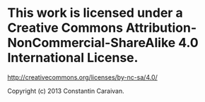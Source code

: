 # This work is licensed under a Creative Commons Attribution-NonCommercial-ShareAlike 4.0 International License.

http://creativecommons.org/licenses/by-nc-sa/4.0/

Copyright (c) 2013 Constantin Caraivan.
